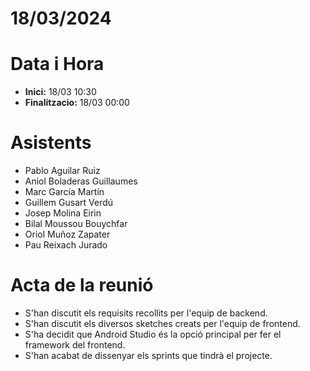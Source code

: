 # 18/03/2024

# Data i Hora
- **Inici:** 18/03 10:30
- **Finalitzacio:** 18/03 00:00


# Asistents

- Pablo Aguilar Ruiz
- Aniol Boladeras Guillaumes
- Marc García Martín
- Guillem Gusart Verdú
- Josep Molina Eirin
- Bilal Moussou Bouychfar
- Oriol Muñoz Zapater
- Pau Reixach Jurado

# Acta de la reunió

- S'han discutit els requisits recollits per l'equip de backend.
- S'han discutit els diversos sketches creats per l'equip de frontend.
- S'ha decidit que Android Studio és la opció principal per fer el framework del frontend.
- S'han acabat de dissenyar els sprints que tindrà el projecte.
